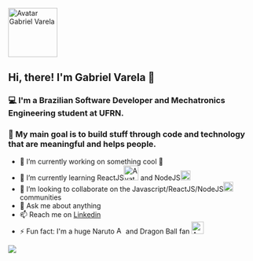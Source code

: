 <p align="left">
   <img src="https://user-images.githubusercontent.com/22225821/99890359-0dbc3f00-2c3d-11eb-8722-3b7c6e3d4dc3.png" alt="Avatar Gabriel Varela" border="0" width="100">
</p>

## Hi, there! I'm Gabriel Varela 👋

### :computer: I'm a Brazilian Software Developer and Mechatronics Engineering student at UFRN.

### :dart: My main goal is to build stuff through code and technology that are meaningful and helps people.

- 🔭 I’m currently working on something cool 🤫
- 🌱 I’m currently learning ReactJS<img src="https://user-images.githubusercontent.com/22225821/99891807-bd4cdd80-2c4c-11eb-9f19-244a55bbaf48.png" alt="Avatar React" border="0" width="30"> and NodeJS<img src="https://user-images.githubusercontent.com/22225821/99891821-e8cfc800-2c4c-11eb-87f6-3130560a6802.png" alt="Avatar Node" border="0" width="20">
- 👯 I’m looking to collaborate on the Javascript/ReactJS/NodeJS<img src="https://user-images.githubusercontent.com/22225821/99891904-b1155000-2c4d-11eb-8295-4c6927f36b84.png" alt="Avatar JS" border="0" width="20"> communities
- 💬 Ask me about anything
- 📫 Reach me on [Linkedin](https://www.linkedin.com/in/gabrielvrl/)
- ⚡ Fun fact: I'm a huge Naruto <img src="https://user-images.githubusercontent.com/22225821/99891010-119f8f80-2c44-11eb-96ec-5fb56fdf05b3.png" alt="Avatar Konoha" border="0" width="15"> and Dragon Ball fan <img src="https://user-images.githubusercontent.com/22225821/99891021-2e3bc780-2c44-11eb-850c-d8299707cf3c.png" alt="Avatar Goku" border="0" width="25">

![](https://komarev.com/ghpvc/?username=gabrielvrl)

